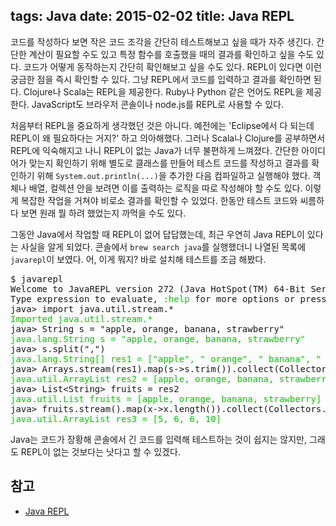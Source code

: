 tags: Java
date: 2015-02-02
title: Java REPL
---
코드를 작성하다 보면 작은 코드 조각을 간단히 테스트해보고 싶을 때가 자주 생긴다. 간단한 계산이 필요할 수도 있고 특정 함수를 호출했을 때의 결과를 확인하고 싶을 수도 있다. 코드가 어떻게 동작하는지 간단히 확인해보고 싶을 수도 있다.<!--more--> REPL이 있다면 이런 궁금한 점을 즉시 확인할 수 있다. 그냥 REPL에서 코드를 입력하고 결과를 확인하면 된다. Clojure나 Scala는 REPL을 제공한다. Ruby나 Python 같은 언어도 REPL을 제공한다. JavaScript도 브라우저 콘솔이나 node.js를 REPL로 사용할 수 있다.

처음부터 REPL을 중요하게 생각했던 것은 아니다. 예전에는 'Eclipse에서 다 되는데 REPL이 왜 필요하다는 거지?' 하고 의아해했다. 그러나 Scala나 Clojure를 공부하면서 REPL에 익숙해지고 나니 REPL이 없는 Java가 너무 불편하게 느껴졌다. 간단한 아이디어가 맞는지 확인하기 위해 별도로 클래스를 만들어 테스트 코드를 작성하고 결과를 확인하기 위해 `System.out.println(...)`을 추가한 다음 컴파일하고 실행해야 했다. 객체나 배열, 컬렉션 안을 보려면 이를 출력하는 로직을 따로 작성해야 할 수도 있다. 이렇게 복잡한 작업을 거쳐야 비로소 결과를 확인할 수 있었다. 한동안 테스트 코드와 씨름하다 보면 원래 뭘 하려 했었는지 까먹을 수도 있다.

그동안 Java에서 작업할 때 REPL이 없어 답답했는데, 최근 우연히 Java REPL이 있다는 사실을 알게 되었다. 콘솔에서 `brew search java`를 실행했더니 나열된 목록에 `javarepl`이 보였다. 어, 이게 뭐지? 바로 설치해 테스트를 조금 해봤다.

<pre class="console">
$ javarepl
Welcome to JavaREPL version 272 (Java HotSpot(TM) 64-Bit Server VM, Java 1.8.0_25)
Type expression to evaluate, <span style="color:#00cc00">:help</span> for more options or press <span style="color:#00cc00">tab</span> to auto-complete.
java> import java.util.stream.*
<span style="color:#00cc00">Imported java.util.stream.*</span>
java> String s = "apple, orange, banana, strawberry"
<span style="color:#00cc00">java.lang.String s = "apple, orange, banana, strawberry"</span>
java> s.split(",")
<span style="color:#00cc00">java.lang.String[] res1 = ["apple", " orange", " banana", " strawberry"]</span>
java> Arrays.stream(res1).map(s->s.trim()).collect(Collectors.toList())
<span style="color:#00cc00">java.util.ArrayList res2 = [apple, orange, banana, strawberry]</span>
java> List&lt;String> fruits = res2
<span style="color:#00cc00">java.util.List<java.lang.String> fruits = [apple, orange, banana, strawberry]</span>
java> fruits.stream().map(x->x.length()).collect(Collectors.toList())
<span style="color:#00cc00">java.util.ArrayList res3 = [5, 6, 6, 10]</span>
</pre>

Java는 코드가 장황해 콘솔에서 긴 코드를 입력해 테스트하는 것이 쉽지는 않지만, 그래도 REPL이 없는 것보다는 낫다고 할 수 있겠다.

## 참고
* [Java REPL](http://www.javarepl.com/)
